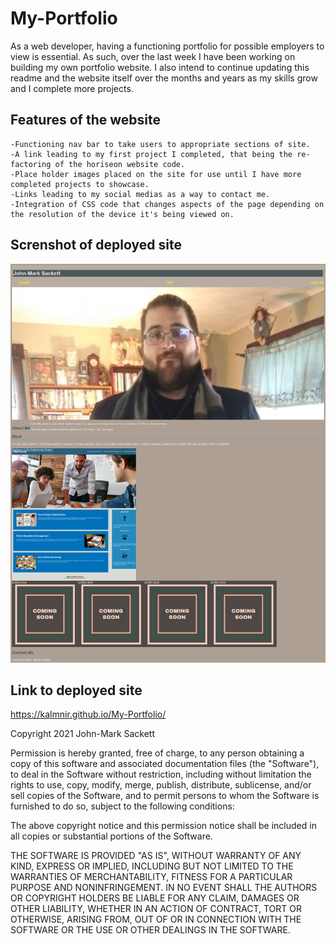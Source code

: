 # My-Portfolio
As a web developer, having a functioning portfolio for possible employers to view is essential.  As such, over the last week I have been working on building my own portfolio website.  I also intend to continue updating this readme and the website itself over the months and years as my skills grow and I complete more projects.


## Features of the website

```
-Functioning nav bar to take users to appropriate sections of site.
-A link leading to my first project I completed, that being the re-factoring of the horiseon website code.
-Place holder images placed on the site for use until I have more completed projects to showcase.
-Links leading to my social medias as a way to contact me.
-Integration of CSS code that changes aspects of the page depending on the resolution of the device it's being viewed on.

```

## Screnshot of deployed site
![website screenshot](https://github.com/Kalmnir/My-Portfolio/blob/main/assets/screenshot/Screenshot%202021-06-14%20at%2019-58-19%20John-Mark%20Sackett's%20Portfolio.png)

## Link to deployed site
https://kalmnir.github.io/My-Portfolio/


Copyright 2021 John-Mark Sackett

Permission is hereby granted, free of charge, to any person obtaining a copy of this software and associated documentation files (the "Software"), to deal in the Software without restriction, including without limitation the rights to use, copy, modify, merge, publish, distribute, sublicense, and/or sell copies of the Software, and to permit persons to whom the Software is furnished to do so, subject to the following conditions:

The above copyright notice and this permission notice shall be included in all copies or substantial portions of the Software.

THE SOFTWARE IS PROVIDED "AS IS", WITHOUT WARRANTY OF ANY KIND, EXPRESS OR IMPLIED, INCLUDING BUT NOT LIMITED TO THE WARRANTIES OF MERCHANTABILITY, FITNESS FOR A PARTICULAR PURPOSE AND NONINFRINGEMENT. IN NO EVENT SHALL THE AUTHORS OR COPYRIGHT HOLDERS BE LIABLE FOR ANY CLAIM, DAMAGES OR OTHER LIABILITY, WHETHER IN AN ACTION OF CONTRACT, TORT OR OTHERWISE, ARISING FROM, OUT OF OR IN CONNECTION WITH THE SOFTWARE OR THE USE OR OTHER DEALINGS IN THE SOFTWARE.
